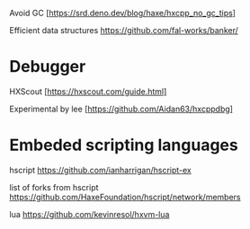 Avoid GC [https://srd.deno.dev/blog/haxe/hxcpp_no_gc_tips]

Efficient data structures https://github.com/fal-works/banker/


# Debugger
HXScout [https://hxscout.com/guide.html]

Experimental by lee [https://github.com/Aidan63/hxcppdbg]


# Embeded scripting languages

hscript
https://github.com/ianharrigan/hscript-ex

list of forks from hscript
https://github.com/HaxeFoundation/hscript/network/members

lua
https://github.com/kevinresol/hxvm-lua


